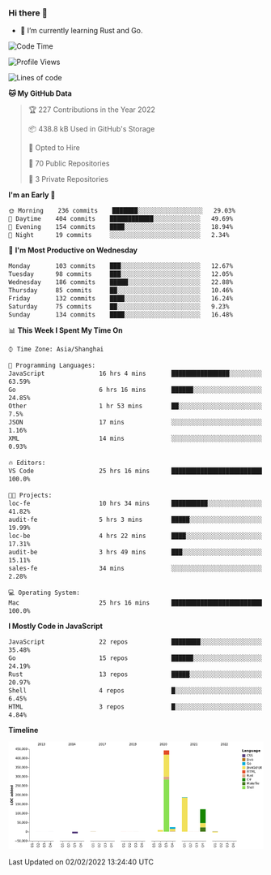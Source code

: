 ### Hi there 👋

- 🌱 I’m currently learning Rust and Go.

<!--START_SECTION:waka-->
![Code Time](http://img.shields.io/badge/Code%20Time-185%20hrs%2023%20mins-blue)

![Profile Views](http://img.shields.io/badge/Profile%20Views-1-blue)

![Lines of code](https://img.shields.io/badge/From%20Hello%20World%20I%27ve%20Written-781%20Thousand%20lines%20of%20code-blue)

**🐱 My GitHub Data** 

> 🏆 227 Contributions in the Year 2022
 > 
> 📦 438.8 kB Used in GitHub's Storage 
 > 
> 💼 Opted to Hire
 > 
> 📜 70 Public Repositories 
 > 
> 🔑 3 Private Repositories  
 > 
**I'm an Early 🐤** 

```text
🌞 Morning    236 commits    ███████░░░░░░░░░░░░░░░░░░   29.03% 
🌆 Daytime    404 commits    ████████████░░░░░░░░░░░░░   49.69% 
🌃 Evening    154 commits    ████░░░░░░░░░░░░░░░░░░░░░   18.94% 
🌙 Night      19 commits     ░░░░░░░░░░░░░░░░░░░░░░░░░   2.34%

```
📅 **I'm Most Productive on Wednesday** 

```text
Monday       103 commits    ███░░░░░░░░░░░░░░░░░░░░░░   12.67% 
Tuesday      98 commits     ███░░░░░░░░░░░░░░░░░░░░░░   12.05% 
Wednesday    186 commits    █████░░░░░░░░░░░░░░░░░░░░   22.88% 
Thursday     85 commits     ██░░░░░░░░░░░░░░░░░░░░░░░   10.46% 
Friday       132 commits    ████░░░░░░░░░░░░░░░░░░░░░   16.24% 
Saturday     75 commits     ██░░░░░░░░░░░░░░░░░░░░░░░   9.23% 
Sunday       134 commits    ████░░░░░░░░░░░░░░░░░░░░░   16.48%

```


📊 **This Week I Spent My Time On** 

```text
⌚︎ Time Zone: Asia/Shanghai

💬 Programming Languages: 
JavaScript               16 hrs 4 mins       ████████████████░░░░░░░░░   63.59% 
Go                       6 hrs 16 mins       ██████░░░░░░░░░░░░░░░░░░░   24.85% 
Other                    1 hr 53 mins        ██░░░░░░░░░░░░░░░░░░░░░░░   7.5% 
JSON                     17 mins             ░░░░░░░░░░░░░░░░░░░░░░░░░   1.16% 
XML                      14 mins             ░░░░░░░░░░░░░░░░░░░░░░░░░   0.93%

🔥 Editors: 
VS Code                  25 hrs 16 mins      █████████████████████████   100.0%

🐱‍💻 Projects: 
loc-fe                   10 hrs 34 mins      ██████████░░░░░░░░░░░░░░░   41.82% 
audit-fe                 5 hrs 3 mins        █████░░░░░░░░░░░░░░░░░░░░   19.99% 
loc-be                   4 hrs 22 mins       ████░░░░░░░░░░░░░░░░░░░░░   17.31% 
audit-be                 3 hrs 49 mins       ███░░░░░░░░░░░░░░░░░░░░░░   15.11% 
sales-fe                 34 mins             ░░░░░░░░░░░░░░░░░░░░░░░░░   2.28%

💻 Operating System: 
Mac                      25 hrs 16 mins      █████████████████████████   100.0%

```

**I Mostly Code in JavaScript** 

```text
JavaScript               22 repos            ████████░░░░░░░░░░░░░░░░░   35.48% 
Go                       15 repos            ██████░░░░░░░░░░░░░░░░░░░   24.19% 
Rust                     13 repos            █████░░░░░░░░░░░░░░░░░░░░   20.97% 
Shell                    4 repos             █░░░░░░░░░░░░░░░░░░░░░░░░   6.45% 
HTML                     3 repos             █░░░░░░░░░░░░░░░░░░░░░░░░   4.84%

```


**Timeline**

![Chart not found](https://raw.githubusercontent.com/elton/elton/main/charts/bar_graph.png) 


 Last Updated on 02/02/2022 13:24:40 UTC
<!--END_SECTION:waka-->

<!--
**elton/elton** is a ✨ _special_ ✨ repository because its `README.md` (this file) appears on your GitHub profile.

Here are some ideas to get you started:

- 🔭 I’m currently working on ...
- 🌱 I’m currently learning ...
- 👯 I’m looking to collaborate on ...
- 🤔 I’m looking for help with ...
- 💬 Ask me about ...
- 📫 How to reach me: ...
- 😄 Pronouns: ...
- ⚡ Fun fact: ...
-->

